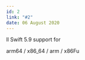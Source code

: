 ```yaml
---
id: 2
link: "#2"
date: 06 August 2020
---
```


ll Swift 5.9 support for

arm64 / x86_64 / arm / x86Fu